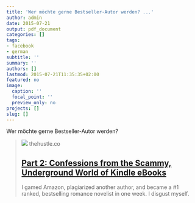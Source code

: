 ```yaml
---
title: 'Wer möchte gerne Bestseller-Autor werden? ...'
author: admin
date: 2015-07-21
output: pdf_document
categories: []
tags:
- facebook
- german
subtitle: ''
summary: ''
authors: []
lastmod: 2015-07-21T11:35:35+02:00
featured: no
image:
  caption: ''
  focal_point: ''
  preview_only: no
projects: []
slug: []
---
```

Wer möchte gerne Bestseller-Autor werden?
> [![](https://thehustle.co/wp-content/uploads/2015/07/bestseller_og_image.jpg)](http://thehustle.co/part-2-confessions-from-the-scammy-underground-world-of-kindle-ebooks)
> thehustle.co
> ## [Part 2: Confessions from the Scammy, Underground World of Kindle eBooks](http://thehustle.co/part-2-confessions-from-the-scammy-underground-world-of-kindle-ebooks)
>
>I gamed Amazon, plagiarized another author, and became a #1 ranked, bestselling romance novelist in one week. I disgust myself.

